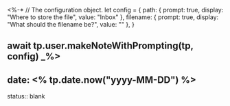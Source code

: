 <%-*
// The configuration object.
let config = {
	path: {
		prompt: true,
		display: "Where to store the file",
		value: "Inbox"
    },
    filename: {
	    prompt: true,
	    display: "What should the filename be?",
	    value: ""
    },
}

await tp.user.makeNoteWithPrompting(tp, config)
_%>
---
date: <% tp.date.now("yyyy-MM-DD") %>
---

status:: blank